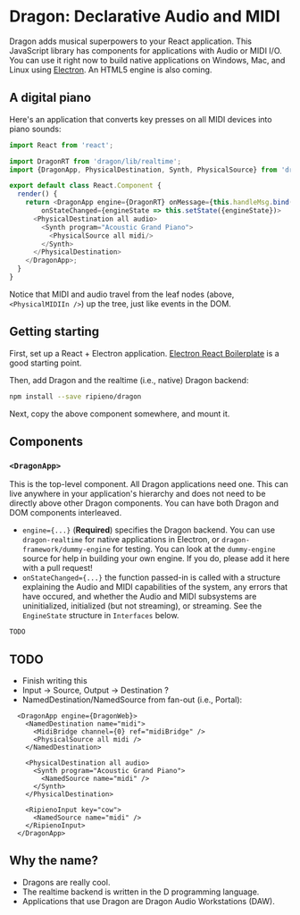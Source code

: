 # Dragon: Declarative Audio and MIDI

Dragon adds musical superpowers to your React application. This JavaScript library has components for applications with Audio or MIDI I/O. You can use it right now to build native applications on Windows, Mac, and Linux using [Electron](http://electron.atom.io). An HTML5 engine is also coming.

## A digital piano

Here's an application that converts key presses on all MIDI devices into piano sounds:

```javascript
import React from 'react';

import DragonRT from 'dragon/lib/realtime';
import {DragonApp, PhysicalDestination, Synth, PhysicalSource} from 'dragon/lib/framework';

export default class React.Component {
  render() {
    return <DragonApp engine={DragonRT} onMessage={this.handleMsg.bind(this}
        onStateChanged={engineState => this.setState({engineState})>
      <PhysicalDestination all audio>
        <Synth program="Acoustic Grand Piano">
          <PhysicalSource all midi/>
        </Synth>
      </PhysicalDestination>
    </DragonApp>;
  }
}
```

Notice that MIDI and audio travel from the leaf nodes (above, `<PhysicalMIDIIn />`) up the tree, just like events in the DOM.

## Getting starting

First, set up a React + Electron application. [Electron React Boilerplate](https://github.com/airtoxin/Electron-React-Boilerplate) is a good starting point.

Then, add Dragon and the realtime (i.e., native) Dragon backend:

```bash
npm install --save ripieno/dragon
```

Next, copy the above component somewhere, and mount it.

## Components

### `<DragonApp>`

This is the top-level component. All Dragon applications need one. This can live anywhere in your application's hierarchy and does not need to be directly above other Dragon components. You can have both Dragon and DOM components interleaved.

 - `engine={...}` (**Required**) specifies the Dragon backend. You can use `dragon-realtime` for native applications in Electron, or `dragon-framework/dummy-engine` for testing. You can look at the `dummy-engine` source for help in building your own engine. If you do, please add it here with a pull request!
 - `onStateChanged={...}` the function passed-in is called with a structure explaining the Audio and MIDI capabilities of the system, any errors that have occured, and whether the Audio and MIDI subsystems are uninitialized, initialized (but not streaming), or streaming. See the `EngineState` structure in `Interfaces` below.

```
TODO
```

## TODO

 - Finish writing this
 - Input -> Source, Output -> Destination ?
 - NamedDestination/NamedSource from fan-out (i.e., Portal):

 ```
   <DragonApp engine={DragonWeb}>
     <NamedDestination name="midi">
       <MidiBridge channel={0} ref="midiBridge" />
       <PhysicalSource all midi />
     </NamedDestination>

     <PhysicalDestination all audio>
       <Synth program="Acoustic Grand Piano">
         <NamedSource name="midi" />
       </Synth>
     </PhysicalDestination>

     <RipienoInput key="cow">
       <NamedSource name="midi" />
     </RipienoInput>
   </DragonApp>
 ```

## Why the name?

- Dragons are really cool.
- The realtime backend is written in the D programming language.
- Applications that use Dragon are Dragon Audio Workstations (DAW).
